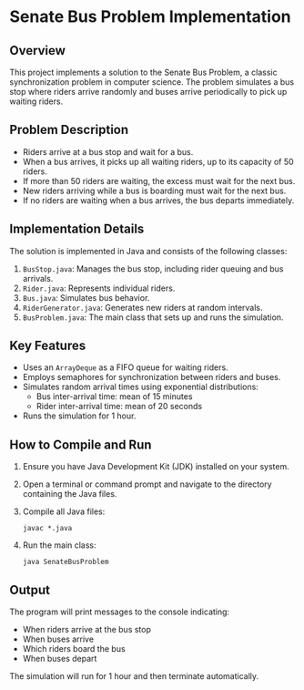 # Senate Bus Problem Implementation

## Overview

This project implements a solution to the Senate Bus Problem, a classic synchronization problem in computer science. The problem simulates a bus stop where riders arrive randomly and buses arrive periodically to pick up waiting riders.

## Problem Description

- Riders arrive at a bus stop and wait for a bus.
- When a bus arrives, it picks up all waiting riders, up to its capacity of 50 riders.
- If more than 50 riders are waiting, the excess must wait for the next bus.
- New riders arriving while a bus is boarding must wait for the next bus.
- If no riders are waiting when a bus arrives, the bus departs immediately.

## Implementation Details

The solution is implemented in Java and consists of the following classes:

1. `BusStop.java`: Manages the bus stop, including rider queuing and bus arrivals.
2. `Rider.java`: Represents individual riders.
3. `Bus.java`: Simulates bus behavior.
4. `RiderGenerator.java`: Generates new riders at random intervals.
5. `BusProblem.java`: The main class that sets up and runs the simulation.

## Key Features

- Uses an `ArrayDeque` as a FIFO queue for waiting riders.
- Employs semaphores for synchronization between riders and buses.
- Simulates random arrival times using exponential distributions:
  - Bus inter-arrival time: mean of 15 minutes
  - Rider inter-arrival time: mean of 20 seconds
- Runs the simulation for 1 hour.

## How to Compile and Run

1. Ensure you have Java Development Kit (JDK) installed on your system.

2. Open a terminal or command prompt and navigate to the directory containing the Java files.

3. Compile all Java files:
   ```
   javac *.java
   ```

4. Run the main class:
   ```
   java SenateBusProblem
   ```

## Output

The program will print messages to the console indicating:
- When riders arrive at the bus stop
- When buses arrive
- Which riders board the bus
- When buses depart

The simulation will run for 1 hour and then terminate automatically.
